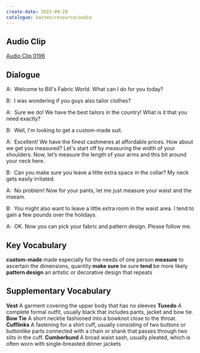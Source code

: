 ```yaml
---
create-date: 2023-09-28
catalogue: kasten/resource/audio
---
```


## Audio Clip
[Audio Clip 0196](https://archive.org/download/englishpod_all/englishpod_0196dg.mp3)

## Dialogue
A:  Welcome to Bill's Fabric World. What can I do for you today? 

B:  I was wondering if you guys also tailor clothes? 

A:  Sure we do! We have the best tailors in the country! What is it that you need exactly? 

B:  Well, I'm looking to get a custom-made suit. 

A:  Excellent! We have the finest cashmeres at affordable prices. How about we get you measured? Let's start off by measuring the width of your shoulders. Now, let’s measure the length of your arms and this bit around your neck here. 

B:  Can you make sure you leave a little extra space in the collar? My neck gets easily irritated. 

A:  No problem! Now for your pants, let me just measure your waist and the inseam. 

B:  You might also want to leave a little extra room in the waist area.  I tend to gain a few pounds over the holidays. 

A:  OK. Now you can pick your fabric and pattern design. Please follow me. 

## Key Vocabulary
**custom-made**         made especially for the needs of one person
**measure**             to ascertain the dimensions, quantity
**make sure**           be sure
**tend**                be more likely
**pattern design**      an artistic or decorative design that repeats

## Supplementary Vocabulary
**Vest**            A garment covering the upper body that has no sleeves
**Tuxedo**          A complete formal outfit, usually black that includes pants, jacket and bow tie.
**Bow Tie**         A short necktie fashioned into a bowknot close to the throat.
**Cufflinks**       A fastening for a shirt cuff, usually consisting of two buttons or buttonlike parts connected with a chain or shank that passes through two slits in the cuff.
**Cumberbund**      A broad waist sash, usually pleated, which is often worn with single-breasted dinner jackets
